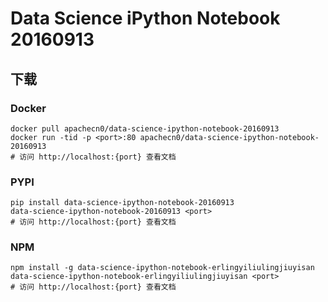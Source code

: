 # Data Science iPython Notebook 20160913

## 下载

### Docker

```
docker pull apachecn0/data-science-ipython-notebook-20160913
docker run -tid -p <port>:80 apachecn0/data-science-ipython-notebook-20160913
# 访问 http://localhost:{port} 查看文档
```

### PYPI

```
pip install data-science-ipython-notebook-20160913
data-science-ipython-notebook-20160913 <port>
# 访问 http://localhost:{port} 查看文档
```

### NPM

```
npm install -g data-science-ipython-notebook-erlingyiliulingjiuyisan
data-science-ipython-notebook-erlingyiliulingjiuyisan <port>
# 访问 http://localhost:{port} 查看文档
```